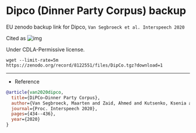 # Dipco (Dinner Party Corpus) backup 
EU zenodo backup link for Dipco, `Van Segbroeck et al. Interspeech 2020`

Cited as ![img](https://zenodo.org/badge/DOI/10.21437/Interspeech.2020-2800.svg)

Under CDLA-Permissive license.

```shell
wget --limit-rate=5m https://zenodo.org/record/8122551/files/DipCo.tgz?download=1
```

***
- Reference

```bib
@article{van2020dipco,
  title={DiPCo—Dinner Party Corpus},
  author={Van Segbroeck, Maarten and Zaid, Ahmed and Kutsenko, Ksenia and Huerta, Cirenia and Nguyen, Tinh and Luo, Xuewen and Hoffmeister, Bj{\"o}rn and Trmal, Jan and Omologo, Maurizio and Maas, Roland},
  journal={Proc. Interspeech 2020},
  pages={434--436},
  year={2020}
}
```
